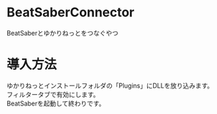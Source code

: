 # BeatSaberConnector
BeatSaberとゆかりねっとをつなぐやつ
# 導入方法
ゆかりねっとインストールフォルダの「Plugins」にDLLを放り込みます。  
フィルタータブで有効にします。  
BeatSaberを起動して終わりです。  
